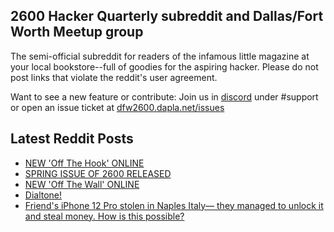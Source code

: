 ## 2600 Hacker Quarterly subreddit and Dallas/Fort Worth Meetup group
The semi-official subreddit for readers of the infamous little magazine at your local bookstore--full of goodies for the aspiring hacker. Please do not post links that violate the reddit's user agreement.

Want to see a new feature or contribute: 
Join us in [discord](https://dfw2600.dapla.net/chat) under #support or open an issue ticket at [dfw2600.dapla.net/issues](https://dfw2600.dapla.net/issues)

## Latest Reddit Posts
<!-- BLOG-POST-LIST:START -->
- [NEW 'Off The Hook' ONLINE](https://2600.com/hook/16-04-2025)
- [SPRING ISSUE OF 2600 RELEASED](https://2600.com/content/spring-issue-2600-released-19)
- [NEW 'Off The Wall' ONLINE](https://2600.com/wall/15-04-2025)
- [Dialtone!](https://www.reddit.com/r/2600/comments/1jv9440/dialtone/)
- [Friend's iPhone 12 Pro stolen in Naples Italy— they managed to unlock it and steal money. How is this possible?](https://www.reddit.com/r/2600/comments/1jqtgfn/friends_iphone_12_pro_stolen_in_naples_italy_they/)
<!-- BLOG-POST-LIST:END -->
